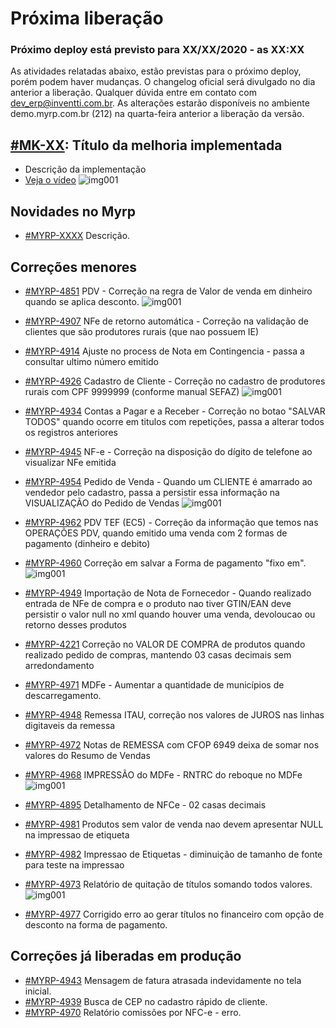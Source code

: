 # Próxima liberação

### Próximo deploy está previsto para XX/XX/2020 - as XX:XX
As atividades relatadas abaixo, estão previstas para o próximo deploy, porém podem haver mudanças. O changelog oficial será divulgado no dia anterior a liberação. Qualquer dúvida entre em contato com dev_erp@inventti.com.br.
As alterações estarão disponíveis no ambiente demo.myrp.com.br (212) na quarta-feira anterior a liberação da versão.

## [#MK-XX](https://devmyrp.atlassian.net/browse/MK-XX): Título da melhoria implementada
* Descrição da implementação
* [Veja o vídeo](http://recordit.co/2MyFCjFpdq)
![img001](https://i.imgur.com/XXXX.png)

## Novidades no Myrp
* [#MYRP-XXXX](https://devmyrp.atlassian.net/browse/MYRP-XXXX) Descrição.

## Correções menores
* [#MYRP-4851](https://devmyrp.atlassian.net/browse/MYRP-4851) PDV - Correção na regra de Valor de venda em dinheiro quando se aplica desconto. 
![img001](https://imgur.com/OuOs4Qc.jpg)

* [#MYRP-4907](https://devmyrp.atlassian.net/browse/MYRP-4907) NFe de retorno automática - Correção na validação de clientes que são produtores rurais (que nao possuem IE)
* [#MYRP-4914](https://devmyrp.atlassian.net/browse/MYRP-4914) Ajuste no process de Nota em Contingencia - passa a consultar ultimo número emitido 
* [#MYRP-4926](https://devmyrp.atlassian.net/browse/MYRP-4926) Cadastro de Cliente - Correção no cadastro de produtores rurais com CPF 9999999 (conforme manual SEFAZ)
![img001](https://imgur.com/sUgQ2Mb.jpg)

* [#MYRP-4934](https://devmyrp.atlassian.net/browse/MYRP-4934) Contas a Pagar e a Receber - Correção no botao "SALVAR TODOS" quando ocorre em titulos com repetições, passa a alterar todos os registros anteriores

* [#MYRP-4945](https://devmyrp.atlassian.net/browse/MYRP-4945) NF-e - Correção na disposição do dígito de telefone ao visualizar NFe emitida

* [#MYRP-4954](https://devmyrp.atlassian.net/browse/MYRP-4954) Pedido de Venda - Quando um CLIENTE é amarrado ao vendedor pelo cadastro, passa a persistir essa informação na VISUALIZAÇÃO do Pedido de Vendas
![img001](https://imgur.com/kgQaLTg.jpg)

* [#MYRP-4962](https://devmyrp.atlassian.net/browse/MYRP-4962) PDV TEF (EC5) - Correção da informação que temos nas OPERAÇÕES PDV, quando emitido uma venda com 2 formas de pagamento (dinheiro e debito)

* [#MYRP-4960](https://devmyrp.atlassian.net/browse/MYRP-4960) Correção em salvar a Forma de pagamento "fixo em".
![img001](https://imgur.com/NgrMIRv.jpg)

* [#MYRP-4949](https://devmyrp.atlassian.net/browse/MYRP-4949) Importação de Nota de Fornecedor - Quando realizado entrada de NFe de compra e o produto nao tiver GTIN/EAN deve persistir o valor null no xml quando houver uma venda, devoloucao ou retorno desses produtos

* [#MYRP-4221](https://devmyrp.atlassian.net/browse/MYRP-4221) Correção no VALOR DE COMPRA de produtos quando realizado pedido de compras, mantendo 03 casas decimais sem arredondamento 

* [#MYRP-4971](https://devmyrp.atlassian.net/browse/MYRP-4971) MDFe - Aumentar a quantidade de municípios de descarregamento.

* [#MYRP-4948](https://devmyrp.atlassian.net/browse/MYRP-4948) Remessa ITAU, correção nos valores de JUROS nas linhas digitaveis da remessa

* [#MYRP-4972](https://devmyrp.atlassian.net/browse/MYRP-4972) Notas de REMESSA com CFOP 6949 deixa de somar nos valores do Resumo de Vendas
* [#MYRP-4968](https://devmyrp.atlassian.net/browse/MYRP-4968) IMPRESSÃO do MDFe - RNTRC do reboque no MDFe
![img001](https://imgur.com/oQ529ix.jpg)

* [#MYRP-4895](https://devmyrp.atlassian.net/browse/MYRP-4895) Detalhamento de NFCe - 02 casas decimais 
* [#MYRP-4981](https://devmyrp.atlassian.net/browse/MYRP-4981) Produtos sem valor de venda nao devem apresentar NULL na impressao de etiqueta
* [#MYRP-4982](https://devmyrp.atlassian.net/browse/MYRP-4982) Impressao de Etiquetas - diminuição de tamanho de fonte para teste na impressao 
* [#MYRP-4973](https://devmyrp.atlassian.net/browse/MYRP-4973) Relatório de quitação de títulos somando todos valores.
![img001](https://imgur.com/D2d6JAK.jpg)

* [#MYRP-4977](https://devmyrp.atlassian.net/browse/MYRP-4977) Corrigido erro ao gerar títulos no financeiro com opção de desconto na forma de pagamento.

## Correções já liberadas em produção
* [#MYRP-4943](https://devmyrp.atlassian.net/browse/MYRP-4943) Mensagem de fatura atrasada indevidamente no tela inicial.
* [#MYRP-4939](https://devmyrp.atlassian.net/browse/MYRP-4939) Busca de CEP no cadastro rápido de cliente.
* [#MYRP-4970](https://devmyrp.atlassian.net/browse/MYRP-4970) Relatório comissões por NFC-e - erro.

